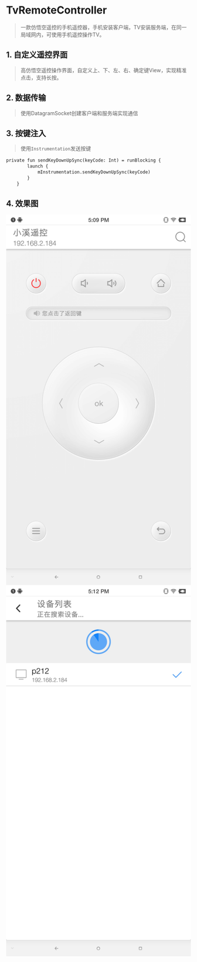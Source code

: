 # TvRemoteController
> 一款仿悟空遥控的手机遥控器，手机安装客户端，TV安装服务端，在同一局域网内，可使用手机遥控操作TV。
## 1. 自定义遥控界面
> 高仿悟空遥控操作界面，自定义上、下、左、右、确定键View，实现精准点击，支持长按。
## 2. 数据传输
> 使用DatagramSocket创建客户端和服务端实现通信
## 3. 按键注入
> 使用`Instrumentation`发送按键

```
private fun sendKeyDownUpSync(keyCode: Int) = runBlocking {
        launch {
            mInstrumentation.sendKeyDownUpSync(keyCode)
        }
    }
```
## 4. 效果图
 ![按键界面](/snapshots/dpad.jpg)
 ![搜索界面](/snapshots/search.jpg)